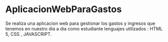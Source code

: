 # AplicacionWebParaGastos
Se realiza una aplicacion web para gestionar los gastos y ingresos que tenemos en nuestro dia a dia como estudiante
lenguajes utilizados :
HTML 5,
CSS ,
JAVASCRIPT.

